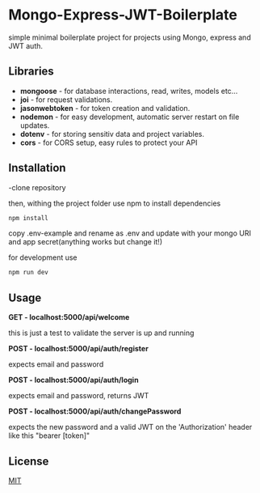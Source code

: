# Mongo-Express-JWT-Boilerplate

simple minimal boilerplate project for projects using Mongo, express and JWT auth.

## Libraries 

- **mongoose** - for database interactions, read, writes, models etc...
- **joi** - for request validations.
- **jasonwebtoken** - for token creation and validation.
- **nodemon** - for easy development, automatic server restart on file updates.
- **dotenv** - for storing sensitiv data and project variables.
- **cors** - for CORS setup, easy rules to protect your API

## Installation

-clone repository

then, withing the project folder use npm to install dependencies
```bash
npm install
```

copy .env-example and rename as .env and update with your mongo URI and app secret(anything works but change it!)

for development use 
```bash
npm run dev
```

## Usage

**GET - localhost:5000/api/welcome** 

this is just a test to validate the server is up and running
 
**POST - localhost:5000/api/auth/register** 

expects email and password

**POST - localhost:5000/api/auth/login** 

expects email and password, returns JWT

**POST - localhost:5000/api/auth/changePassword**

expects the new password and a valid JWT on the 'Authorization' header  like this "bearer [token]"
 

## License
[MIT](https://choosealicense.com/licenses/mit/)
